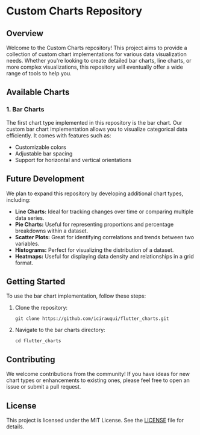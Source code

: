 # Custom Charts Repository

## Overview

Welcome to the Custom Charts repository! This project aims to provide a collection of custom chart implementations for various data visualization needs. Whether you're looking to create detailed bar charts, line charts, or more complex visualizations, this repository will eventually offer a wide range of tools to help you.

## Available Charts

### 1. Bar Charts
The first chart type implemented in this repository is the bar chart. Our custom bar chart implementation allows you to visualize categorical data efficiently. It comes with features such as:

- Customizable colors
- Adjustable bar spacing
- Support for horizontal and vertical orientations

## Future Development

We plan to expand this repository by developing additional chart types, including:

- **Line Charts:** Ideal for tracking changes over time or comparing multiple data series.
- **Pie Charts:** Useful for representing proportions and percentage breakdowns within a dataset.
- **Scatter Plots:** Great for identifying correlations and trends between two variables.
- **Histograms:** Perfect for visualizing the distribution of a dataset.
- **Heatmaps:** Useful for displaying data density and relationships in a grid format.

## Getting Started

To use the bar chart implementation, follow these steps:

1. Clone the repository:
   ```
   git clone https://github.com/icirauqui/flutter_charts.git
   ```
2. Navigate to the bar charts directory:
   ```
   cd flutter_charts
   ```

## Contributing

We welcome contributions from the community! If you have ideas for new chart types or enhancements to existing ones, please feel free to open an issue or submit a pull request.

## License

This project is licensed under the MIT License. See the [LICENSE](LICENSE) file for details.


